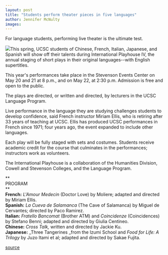 ```yaml
---
layout: post
title: "Students perform theater pieces in five languages"
author: Jennifer McNulty
images:
---
```


For language students, performing live theater is the ultimate test.  

![][1]This spring, UCSC students of Chinese, French, Italian, Japanese, and Spanish will show off their talents during International Playhouse IV, the annual staging of short plays in their original languages--with English supertitles.   

This year's performances take place in the Stevenson Events Center on May 20 and 21 at 8 p.m., and on May 22, at 2:30 p.m. Admission is free and open to the public.  

The plays are directed, or written and directed, by lecturers in the UCSC Language Program.  

Live performance in the language they are studying challenges students to develop confidence, said French instructor Miriam Ellis, who is retiring after 33 years of teaching at UCSC. Ellis has produced UCSC performances in French since 1971; four years ago, the event expanded to include other languages.  

Each play will be fully staged with sets and costumes. Students receive academic credit for the course that culminates in the performances; instructors work as volunteers.  

The International Playhouse is a collaboration of the Humanities Division, Cowell and Stevenson Colleges, and the Language Program.  

**  
PROGRAM  
**  
**French:** _L'Amour Medecin_ (Doctor Love) by Moliere; adapted and directed by Miriam Ellis.  
**Spanish:** _La Cueva de Salamanca_ (The Cave of Salamanca) by Miguel de Cervantes; directed by Paco Ramirez.  
**Italian:** _Fratello Bancomat_ (Brother ATM) and _Coincidenze_ (Coincidences) by Stefano Benni; adapted and directed by Giulia Centineo.  
**Chinese:** _Cross Talk,_ written and directed by Jackie Ku.  
**Japanese:** _Three Tangerines _from the Izumi School and _Food for Life: A Trilogy_ by Juzo Itami et al; adapted and directed by Sakae Fujita.

[1]: ../art/playhouse2.jpg

[source](http://www1.ucsc.edu/currents/03-04/05-17/playhouse.html "Permalink to playhouse")
